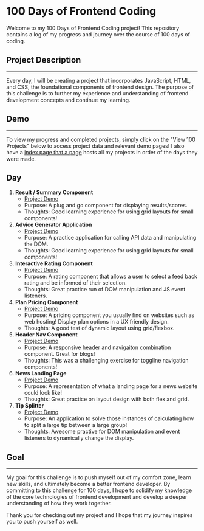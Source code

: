 # 100 Days of Frontend Coding
Welcome to my 100 Days of Frontend Coding project! This repository contains a log of my progress and journey over the course of 100 days of coding.

## Project Description
___
Every day, I will be creating a project that incorporates JavaScript, HTML, and CSS, the foundational components of frontend design. The purpose of this challenge is to further my experience and understanding of frontend development concepts and continue my learning.

## Demo
___
To view my progress and completed projects, simply click on the "View 100 Projects" below to access project data and relevant demo pages! I also have a [index page that a page](https://example.com) hosts all my projects in order of the days they were made. 
  
## Day

  1. **Result / Summary Component**
     * [Project Demo](https://scynes.github.io/100-days-of-frontend-code/days/1/result-summary-component/)
     * Purpose: A plug and go component for displaying results/scores.
     * Thoughts: Good learning experience for using grid layouts for small components!
  2. **Advice Generator Application**
     * [Project Demo](https://scynes.github.io/100-days-of-frontend-code/days/2/advice-generator-app/)
     * Purpose: A practice application for calling API data and manipulating the DOM.
     * Thoughts: Good learning experience for using grid layouts for small components!
  3. **Interactive Rating Component**
     * [Project Demo](https://scynes.github.io/100-days-of-frontend-code/days/3/interactive-rating-component/)
     * Purpose: A rating component that allows a user to select a feed back rating and be informed of their selection.
     * Thoughts: Great practice run of DOM manipulation and JS event listeners.
  4. **Plan Pricing Component**
     * [Project Demo](https://scynes.github.io/100-days-of-frontend-code/days/4/plan-pricing-component/)
     * Purpose: A pricing component you usually find on websites such as web hosting! Display plan options in a UX friendly design.
     * Thoughts: A good test of dynamic layout using grid/flexbox.
  5. **Header Nav Component**
     * [Project Demo](https://scynes.github.io/100-days-of-frontend-code/days/5/header-nav-component/)
     * Purpose: A responsive header and navigaiton combination component. Great for blogs!
     * Thoughts: This was a challenging exercise for toggline navigation components!
  6. **News Landing Page**
     * [Project Demo](https://scynes.github.io/100-days-of-frontend-code/days/6/news-landing-page/)
     * Purpose: A representation of what a landing page for a news website could look like!
     * Thoughts: Great practice on layout design with both flex and grid.
  7. **Tip Splitter**
     * [Project Demo](https://scynes.github.io/100-days-of-frontend-code/days/7/tip-splitter)
     * Purpose: An application to solve those instances of calculating how to split a large tip between a large group!
     * Thoughts: Awesome practive for DOM manipulation and event listeners to dynamically change the display.

## Goal
___
My goal for this challenge is to push myself out of my comfort zone, learn new skills, and ultimately become a better frontend developer. By committing to this challenge for 100 days, I hope to solidify my knowledge of the core technologies of frontend development and develop a deeper understanding of how they work together.

Thank you for checking out my project and I hope that my journey inspires you to push yourself as well.